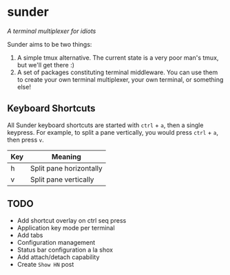 # sunder

*A terminal multiplexer for idiots*

Sunder aims to be two things:

1. A simple tmux alternative. The current state is a very poor man's tmux, but we'll get there :)
1. A set of packages constituting terminal middleware. You can use them to create your own terminal multiplexer, your own terminal, or something else!

## Keyboard Shortcuts

All Sunder keyboard shortcuts are started with `ctrl` + `a`, then a single keypress. For example, to split a pane vertically, you would press `ctrl` + `a`, then press `v`.

| Key | Meaning |
|-----|---------|
| h   | Split pane horizontally
| v   | Split pane vertically

## TODO

- Add shortcut overlay on ctrl seq press
- Application key mode per terminal
- Add tabs
- Configuration management
- Status bar configuration a la shox
- Add attach/detach capability
- Create `Show HN` post
